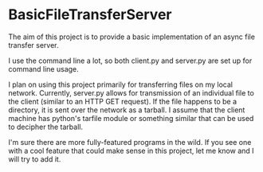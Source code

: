 # BasicFileTransferServer
The aim of this project is to provide a basic implementation of an async file transfer server.

I use the command line a lot, so both client.py and server.py are set up for command line usage.

I plan on using this project primarily for transferring files on my local network. 
Currently, server.py allows for transmission of an individual file to the client (similar
to an HTTP GET request). If the file happens to be a directory, it is sent over the
network as a tarball. I assume that the client machine has python's tarfile module or something
similar that can be used to decipher the tarball.

I'm sure there are more fully-featured programs in the wild. If you see one with a cool feature
that could make sense in this project, let me know and I will try to add it.
